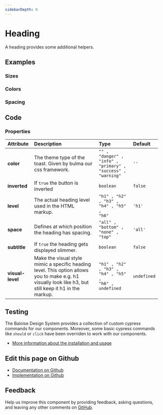 ```yaml
---
sidebarDepth: 0
---
```


# Heading


<!-- START: human documentation top -->

A heading provides some additional helpers.

<!-- END: human documentation top -->

<ClientOnly><docs-component-tabs></docs-component-tabs></ClientOnly>


## Examples

### Sizes

<ClientOnly><docs-demo-bal-heading-56></docs-demo-bal-heading-56></ClientOnly>


### Colors

<ClientOnly><docs-demo-bal-heading-57></docs-demo-bal-heading-57></ClientOnly>


### Spacing

<ClientOnly><docs-demo-bal-heading-58></docs-demo-bal-heading-58></ClientOnly>



## Code



### Properties


| Attribute        | Description                                                                                                                                             | Type                                                                    | Default                |
| :--------------- | :------------------------------------------------------------------------------------------------------------------------------------------------------ | :---------------------------------------------------------------------- | :--------------------- |
| **color**        | The theme type of the toast. Given by bulma our css framework.                                                                                          | <code>"" , "danger" , "info" , "primary" , "success" , "warning"</code> | <code>''</code>        |
| **inverted**     | If `true` the button is inverted                                                                                                                        | <code>boolean</code>                                                    | <code>false</code>     |
| **level**        | The actual heading level used in the HTML markup.                                                                                                       | <code>"h1" , "h2" , "h3" , "h4" , "h5" , "h6"</code>                    | <code>'h1'</code>      |
| **space**        | Defines at which position the heading has spacing.                                                                                                      | <code>"all" , "bottom" , "none" , "top"</code>                          | <code>'all'</code>     |
| **subtitle**     | If `true` the heading gets displayed slimmer.                                                                                                           | <code>boolean</code>                                                    | <code>false</code>     |
| **visual-level** | Make the visual style mimic a specific heading level. This option allows you to make e.g. h1 visually look like h3, but still keep it h1 in the markup. | <code>"h1" , "h2" , "h3" , "h4" , "h5" , "h6" , undefined</code>        | <code>undefined</code> |

## Testing

The Baloise Design System provides a collection of custom cypress commands for our components. Moreover, some basic cypress commands like `should` or `click` have been overriden to work with our components.

- [More information about the installation and usage](/components/tooling/testing.html)



## Edit this page on Github

* [Documentation on Github](https://github.com/baloise/design-system/blob/master/docs/src/components/components/bal-heading.md)
* [Implementation on Github](https://github.com/baloise/design-system/blob/master/packages/components/src/components/bal-heading)

## Feedback

Help us improve this component by providing feedback, asking questions, and leaving any other comments on [GitHub](https://github.com/baloise/design-system/issues/new).

